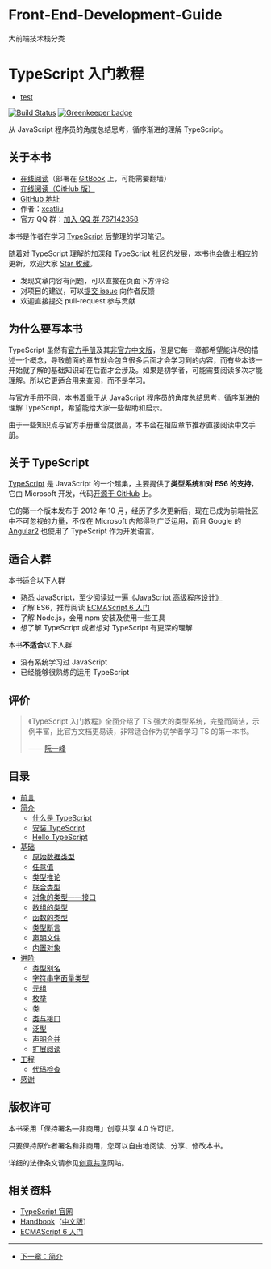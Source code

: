 # Front-End-Development-Guide
大前端技术栈分类
# TypeScript 入门教程
- [test](README.md#108)

[![Build Status](https://travis-ci.org/xcatliu/typescript-tutorial.svg?branch=master)](https://travis-ci.org/xcatliu/typescript-tutorial) [![Greenkeeper badge](https://badges.greenkeeper.io/xcatliu/typescript-tutorial.svg)](https://greenkeeper.io/)

从 JavaScript 程序员的角度总结思考，循序渐进的理解 TypeScript。

## 关于本书

- [在线阅读](https://ts.xcatliu.com/)（部署在 [GitBook](https://www.gitbook.com/book/xcatliu/typescript-tutorial/details) 上，可能需要翻墙）
- [在线阅读（GitHub 版）](https://github.com/xcatliu/typescript-tutorial/blob/master/README.md)
- [GitHub 地址][GitHub]
- 作者：[xcatliu](https://github.com/xcatliu/)
- 官方 QQ 群：[加入 QQ 群 767142358](https://jq.qq.com/?_wv=1027&k=5nkkFCl)

本书是作者在学习 [TypeScript] 后整理的学习笔记。

随着对 TypeScript 理解的加深和 TypeScript 社区的发展，本书也会做出相应的更新，欢迎大家 [Star 收藏][GitHub]。

- 发现文章内容有问题，可以直接在页面下方评论
- 对项目的建议，可以[提交 issue](https://github.com/xcatliu/typescript-tutorial/issues/new) 向作者反馈
- 欢迎直接提交 pull-request 参与贡献

## 为什么要写本书

TypeScript 虽然有[官方手册][Handbook]及其[非官方中文版][中文手册]，但是它每一章都希望能详尽的描述一个概念，导致前面的章节就会包含很多后面才会学习到的内容，而有些本该一开始就了解的基础知识却在后面才会涉及。如果是初学者，可能需要阅读多次才能理解。所以它更适合用来查阅，而不是学习。

与官方手册不同，本书着重于从 JavaScript 程序员的角度总结思考，循序渐进的理解 TypeScript，希望能给大家一些帮助和启示。

由于一些知识点与官方手册重合度很高，本书会在相应章节推荐直接阅读中文手册。

## 关于 TypeScript

[TypeScript] 是 JavaScript 的一个超集，主要提供了**类型系统**和**对 ES6 的支持**，它由 Microsoft 开发，代码[开源于 GitHub](https://github.com/Microsoft/TypeScript) 上。

它的第一个版本发布于 2012 年 10 月，经历了多次更新后，现在已成为前端社区中不可忽视的力量，不仅在 Microsoft 内部得到广泛运用，而且 Google 的 [Angular2](https://angular.io/) 也使用了 TypeScript 作为开发语言。

## 适合人群

本书适合以下人群

- 熟悉 JavaScript，至少阅读过一遍[《JavaScript 高级程序设计》](https://book.douban.com/subject/10546125/)
- 了解 ES6，推荐阅读 [ECMAScript 6 入门]
- 了解 Node.js，会用 npm 安装及使用一些工具
- 想了解 TypeScript 或者想对 TypeScript 有更深的理解

本书**不适合**以下人群

- 没有系统学习过 JavaScript
- 已经能够很熟练的运用 TypeScript

## 评价

> 《TypeScript 入门教程》全面介绍了 TS 强大的类型系统，完整而简洁，示例丰富，比官方文档更易读，非常适合作为初学者学习 TS 的第一本书。
>
> —— [阮一峰](https://github.com/ruanyf)

## 目录

- [前言](README.md)
- [简介](introduction/README.md)
  - [什么是 TypeScript](introduction/what-is-typescript.md)
  - [安装 TypeScript](introduction/get-typescript.md)
  - [Hello TypeScript](introduction/hello-typescript.md)
- [基础](basics/README.md)
  - [原始数据类型](basics/primitive-data-types.md)
  - [任意值](basics/any.md)
  - [类型推论](basics/type-inference.md)
  - [联合类型](basics/union-types.md)
  - [对象的类型——接口](basics/type-of-object-interfaces.md)
  - [数组的类型](basics/type-of-array.md)
  - [函数的类型](basics/type-of-function.md)
  - [类型断言](basics/type-assertion.md)
  - [声明文件](basics/declaration-files.md)
  - [内置对象](basics/built-in-objects.md)
- [进阶](advanced/README.md)
  - [类型别名](advanced/type-aliases.md)
  - [字符串字面量类型](advanced/string-literal-types.md)
  - [元组](advanced/tuple.md)
  - [枚举](advanced/enum.md)
  - [类](advanced/class.md)
  - [类与接口](advanced/class-and-interfaces.md)
  - [泛型](advanced/generics.md)
  - [声明合并](advanced/declaration-merging.md)
  - [扩展阅读](advanced/further-reading.md)
- [工程](engineering/README.md)
  - [代码检查](engineering/lint.md)
- [感谢](thanks/README.md)

## 版权许可

本书采用「保持署名—非商用」创意共享 4.0 许可证。

只要保持原作者署名和非商用，您可以自由地阅读、分享、修改本书。

详细的法律条文请参见[创意共享](http://creativecommons.org/licenses/by-nc/4.0/)网站。

## 相关资料

- [TypeScript 官网][TypeScript]
- [Handbook]（[中文版][中文手册]）
- [ECMAScript 6 入门]

---

- [下一章：简介](introduction/README.md)

[GitHub]: https://github.com/xcatliu/typescript-tutorial
[TypeScript]: http://www.typescriptlang.org/
[Handbook]: http://www.typescriptlang.org/docs/handbook/basic-types.html
[中文手册]: https://zhongsp.gitbooks.io/typescript-handbook/content/
[ECMAScript 6 入门]: http://es6.ruanyifeng.com/
